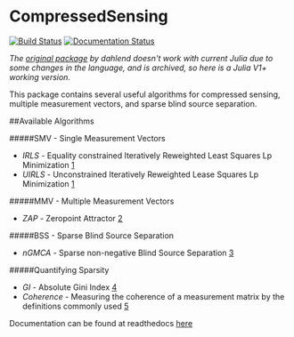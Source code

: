 # CompressedSensing
[![Build Status](https://travis-ci.org/dahlend/CompressedSensing.jl.svg?branch=master)](https://travis-ci.org/dahlend/CompressedSensing.jl)
[![Documentation Status](https://readthedocs.org/projects/compressedsensing/badge/?version=latest)](https://readthedocs.org/projects/compressedsensing/?badge=latest)


*The [original package](https://github.com/dahlend/CompressedSensing.jl) by dahlend doesn't work with current Julia due to some changes in the language, and is archived, so here is a Julia V1+ working version.*

This package contains several useful algorithms for compressed sensing, multiple measurement vectors, and sparse blind source separation.

##Available Algorithms

#####SMV - Single Measurement Vectors
- *IRLS* - Equality constrained Iteratively Reweighted Least Squares Lp Minimization [1][bib1]
- *UIRLS* - Unconstrained Iteratively Reweighted Lease Squares Lp Minimization [1][bib1]

#####MMV - Multiple Measurement Vectors
- *ZAP* - Zeropoint Attractor [2][bib2]

#####BSS - Sparse Blind Source Separation
- *nGMCA* - Sparse non-negative Blind Source Separation [3][bib3]

#####Quantifying Sparsity
- *GI* - Absolute Gini Index [4][bib4]
- *Coherence* - Measuring the coherence of a measurement matrix by the definitions commonly used [5][bib5] 

Documentation can be found at readthedocs [here](http://compressedsensing.readthedocs.org/en/latest/)


[bib1]:http://www.sciencedirect.com/science/article/pii/S092523121300430X
[bib2]:http://arxiv.org/pdf/1203.1548.pdf
[bib3]:http://arxiv.org/pdf/1308.5546.pdf
[bib4]:http://arxiv.org/pdf/0811.4706.pdf
[bib5]:http://cmc.edu/pages/faculty/DNeedell/papers/redundant.pdf
